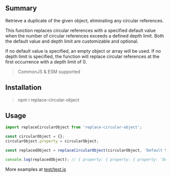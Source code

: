 ## Summary

Retrieve a duplicate of the given object, eliminating any circular references.

This function replaces circular references with a specified default value when the number of circular references exceeds a defined depth limit. Both the default value and depth limit are customizable and optional.

If no default value is specified, an empty object or array will be used.
If no depth limit is specified, the function will replace circular references at the first occurrence with a depth limit of 0.

> CommonJS & ESM supported

## Installation

> npm i replace-circular-object

## Usage

```js
import replaceCircularObject from 'replace-circular-object';

const circularObject = {};
circularObject.property = circularObject;

const replacedObject = replaceCircularObject(circularObject, 'Default Value!', 3);

console.log(replacedObject); // { property: { property: { property: 'Default Value!' } } }
```

More examples at [test/test.js](test/test.js)
